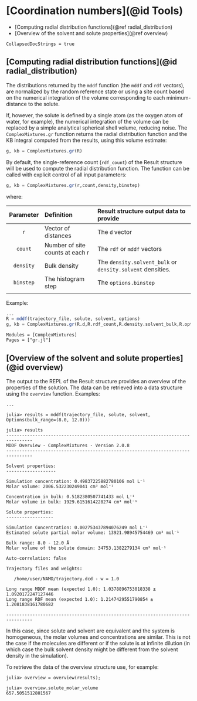 # [Coordination numbers](@id Tools)

- [Computing radial distribution functions](@ref radial_distribution)
- [Overview of the solvent and solute properties](@ref overview)

```@meta
CollapsedDocStrings = true
```

## [Computing radial distribution functions](@id radial_distribution)

The distributions returned by the `mddf` function (the `mddf` and
`rdf` vectors), are normalized by the random reference state or
using a site count based on the numerical integration of the volume
corresponding to each minimum-distance to the solute. 

If, however, the
solute is defined by a single atom (as the oxygen atom of water, for
example), the numerical integration of the volume can be replaced by a
simple analytical spherical shell volume, reducing noise. The `ComplexMixtures.gr`
function returns the radial distribution function and the KB integral 
computed from the results, using this volume estimate: 

```julia
g, kb = ComplexMixtures.gr(R)
```

By default, the single-reference count (`rdf_count`) of the Result
structure will be used to compute the radial distribution function. The
function can be called with explicit control of all input parameters: 

```julia
g, kb = ComplexMixtures.gr(r,count,density,binstep)
```
where:

| Parameter | Definition | Result structure output data to provide |
|:---------:|:-----------|:-------------------|
| `r`       | Vector of distances | The `d` vector |
| `count`   | Number of site counts at each r | The `rdf` or `mddf` vectors  |
| `density` | Bulk density | The `density.solvent_bulk` or `density.solvent` densities. |
| `binstep` | The histogram step | The `options.binstep`  |
|           |                    |                        |

Example:
```julia
...
R = mddf(trajectory_file, solute, solvent, options)
g, kb = ComplexMixtures.gr(R.d,R.rdf_count,R.density.solvent_bulk,R.options.binstep)
```

```@autodocs
Modules = [ComplexMixtures]
Pages = ["gr.jl"]
```

## [Overview of the solvent and solute properties](@id overview)

The output to the REPL of the Result structure provides an overview of the
properties of the solution. The data can be retrieved into a data structure
using the `overview` function. Examples:     

```julia-repl
...

julia> results = mddf(trajectory_file, solute, solvent, Options(bulk_range=(8.0, 12.0)))

julia> results
--------------------------------------------------------------------------------
MDDF Overview - ComplexMixtures - Version 2.0.8
--------------------------------------------------------------------------------

Solvent properties:
-------------------

Simulation concentration: 0.49837225882780106 mol L⁻¹
Molar volume: 2006.532230249041 cm³ mol⁻¹

Concentration in bulk: 0.5182380507741433 mol L⁻¹
Molar volume in bulk: 1929.6151614228274 cm³ mol⁻¹

Solute properties:
------------------

Simulation Concentration: 0.002753437894076249 mol L⁻¹
Estimated solute partial molar volume: 13921.98945754469 cm³ mol⁻¹

Bulk range: 8.0 - 12.0 Å
Molar volume of the solute domain: 34753.1382279134 cm³ mol⁻¹

Auto-correlation: false

Trajectory files and weights:

   /home/user/NAMD/trajectory.dcd - w = 1.0

Long range MDDF mean (expected 1.0): 1.0378896753018338 ± 1.0920172247127446
Long range RDF mean (expected 1.0): 1.2147429551790854 ± 1.2081838161780682

--------------------------------------------------------------------------------
```

In this case, since solute and solvent are equivalent and the system is
homogeneous, the molar volumes and concentrations are similar. This is
not the case if the molecules are different or if the solute is at
infinite dilution (in which case the bulk solvent density might be
different from the solvent density in the simulation). 

To retrieve the data of the overview structure use, for example:

```julia-repl
julia> overview = overview(results);

julia> overview.solute_molar_volume
657.5051512801567
```
